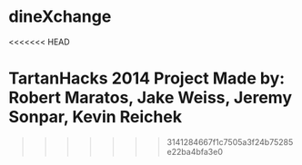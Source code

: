 dineXchange
===========
<<<<<<< HEAD

TartanHacks 2014 Project
Made by: Robert Maratos, Jake Weiss, Jeremy Sonpar, Kevin Reichek
=======
>>>>>>> 3141284667f1c7505a3f24b75285e22ba4bfa3e0
